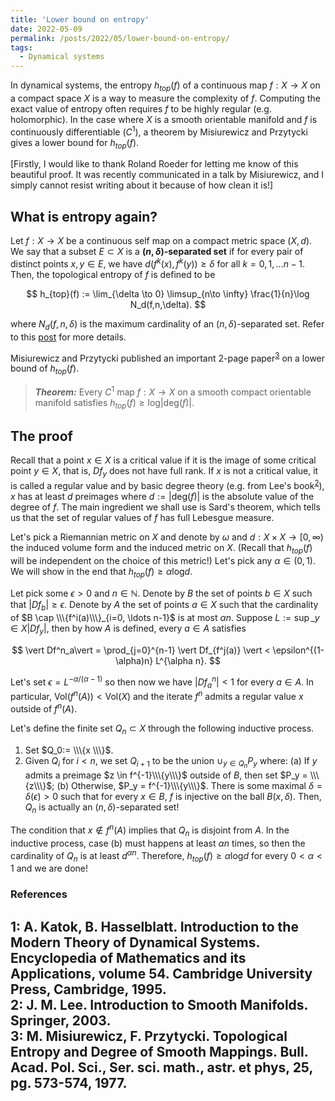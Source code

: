```yaml
---
title: 'Lower bound on entropy'
date: 2022-05-09
permalink: /posts/2022/05/lower-bound-on-entropy/
tags:
  - Dynamical systems
---
```


In dynamical systems, the entropy $h_{top}(f)$ of a continuous map $f : X \to X$ on a compact space $X$ is a way to measure the complexity of $f$. Computing the exact value of entropy often requires $f$ to be highly regular (e.g. holomorphic). In the case where $X$ is a smooth orientable manifold and $f$ is continuously differentiable ($C^1$), a theorem by Misiurewicz and Przytycki gives a lower bound for $h_{top}(f)$.

[Firstly, I would like to thank Roland Roeder for letting me know of this beautiful proof. It was recently communicated in a talk by Misiurewicz, and I simply cannot resist writing about it because of how clean it is!]

## What is entropy again?

Let $f: X \to X$ be a continuous self map on a compact metric space $(X,d)$. We say that a subset $E \subset X$ is a **$(n,\delta)$-separated set** if for every pair of distinct points $x,y \in E$, we have $d(f^k(x),f^k(y)) \geq \delta$ for all $k=0,1,\ldots n-1$. Then, the topological entropy of $f$ is defined to be

$$
h_{top}(f) := \lim_{\delta \to 0} \limsup_{n\to \infty} \frac{1}{n}\log N_d(f,n,\delta).
$$

where $N_d(f,n,\delta)$ is the maximum cardinality of an $(n,\delta)$-separated set. Refer to this [post](/posts/2022/01/topological-entropy/) for more details.

Misiurewicz and Przytycki published an important 2-page paper<sup>[3](#fn3)</sup> on a lower bound of $h_{top}(f)$.

> **_Theorem:_** Every $C^1$ map $f: X \to X$ on a smooth compact orientable manifold satisfies $h_{top}(f) \geq \text{log}\vert \text{deg}(f) \vert$.

## The proof

Recall that a point $x \in X$ is a critical value if it is the image of some critical point $y \in X$, that is, $Df_y$ does not have full rank. If $x$ is not a critical value, it is called a regular value and by basic degree theory (e.g. from Lee's book<sup>[2](#fn2)</sup>), $x$ has at least $d$ preimages where $d:=\vert \text{deg}(f)\vert$ is the absolute value of the degree of $f$. The main ingredient we shall use is Sard's theorem, which tells us that the set of regular values of $f$ has full Lebesgue measure.

Let's pick a Riemannian metric on $X$ and denote by $\omega$ and $d: X \times X \to [0,\infty)$ the induced volume form and the induced metric on $X$. (Recall that $h_{top}(f)$ will be independent on the choice of this metric!) Let's pick any $\alpha \in (0,1)$. We will show in the end that $h_{top}(f) \geq \alpha \text{log}d$.

Let pick some $\epsilon >0$ and $n \in \mathbb{N}$. Denote by $B$ the set of points $b \in X$ such that $\vert Df_b \vert \geq \epsilon$. Denote by $A$ the set of points $a \in X$ such that the cardinality of $B \cap \\\{f^i(a)\\\}_{i=0, \ldots n-1}$ is at most $\alpha n$. Suppose $L:= \sup\_{y \in X} \vert Df_y \vert$, then by how $A$ is defined, every $a \in A$ satisfies

$$
\vert Df^n_a\vert = \prod_{j=0}^{n-1} \vert Df_{f^j(a)} \vert < \epsilon^{(1-\alpha)n} L^{\alpha n}.
$$

Let's set $\epsilon = L^{-\alpha/(\alpha -1)}$ so then now we have $\vert Df^n_a \vert < 1$ for every $a \in A$. In particular, $\text{Vol}(f^n(A)) < \text{Vol}(X)$ and the iterate $f^n$ admits a regular value $x$ outside of $f^n(A)$.

Let's define the finite set $Q_n \subset X$ through the following inductive process.
1. Set $Q_0:= \\\{x \\\}$.
2. Given $Q_i$ for $i < n$, we set $Q_{i+1}$ to be the union $\cup_{y \in Q_n} P_y$ where:
  (a) If $y$ admits a preimage $z \in f^{-1}\\\{y\\\}$ outside of $B$, then set $P_y = \\\{z\\\}$;
  (b) Otherwise, $P_y = f^{-1}\\\{y\\\}$.
There is some maximal $\delta=\delta(\epsilon)>0$ such that for every $x \in B$, $f$ is injective on the ball $B(x,\delta)$. Then, $Q_n$ is actually an $(n,\delta)$-separated set!

The condition that $x \not\in f^n(A)$ implies that $Q_n$ is disjoint from $A$. In the inductive process, case (b) must happens at least $\alpha n$ times, so then the cardinality of $Q_n$ is at least $d^{\alpha n}$. Therefore, $h_{top}(f) \geq \alpha \text{log}d$ for every $0 < \alpha < 1$ and we are done!

### References
<a name="fn1">1</a>: A. Katok, B. Hasselblatt. Introduction to the Modern Theory of Dynamical Systems. Encyclopedia of Mathematics and its Applications, volume 54. Cambridge University Press, Cambridge, 1995.     
<a name="fn2">2</a>: J. M. Lee. Introduction to Smooth Manifolds. Springer, 2003.   
<a name="fn3">3</a>: M. Misiurewicz, F. Przytycki. Topological Entropy and Degree of Smooth Mappings. Bull. Acad. Pol. Sci., Ser. sci. math., astr. et phys, 25, pg. 573-574, 1977.   
------
